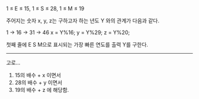 1 ≤ E ≤ 15, 1 ≤ S ≤ 28, 1 ≤ M ≤ 19

주어지는 숫자 x, y, z는 구하고자 하는 년도 Y 와의 관계가 다음과 같다.

1 -> 16 -> 31 -> 46
x = Y%16;
y = Y%29;
z = Y%20;

첫째 줄에 E S M으로 표시되는 가장 빠른 연도를 출력 Y를 구한다.

---------------------------

고로...

1. 15의 배수 + x 이면서
2. 28의 배수 + y 이면서
3. 19의 배수 + z 에 해당함.




